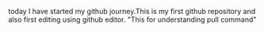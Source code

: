 today I have started my github journey.This is my first github repository and also first editing using github editor.
"This for understanding pull command"
